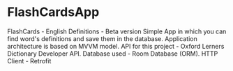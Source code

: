 # FlashCardsApp
FlashCards - English Definitions - Beta version
Simple App in which you can find word's definitions and save them in the database.
Application architecture is based on MVVM model.
API for this project - Oxford Lerners Dictionary Developer API. 
Database used - Room Database (ORM).
HTTP Client - Retrofit

